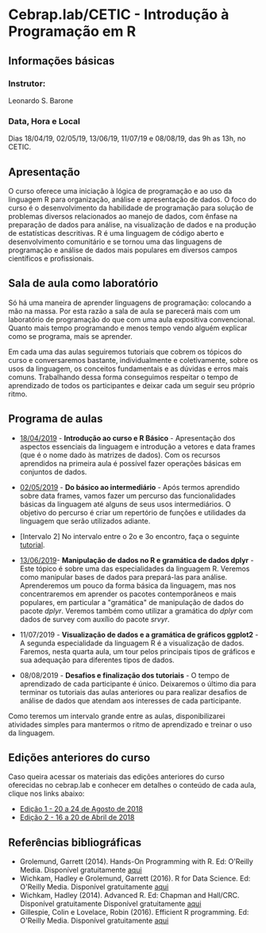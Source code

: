 #  Cebrap.lab/CETIC - Introdução à Programação em R

## Informações básicas

### Instrutor:

Leonardo S. Barone

### Data, Hora e Local

Dias 18/04/19, 02/05/19, 13/06/19, 11/07/19 e 08/08/19, das 9h as 13h, no CETIC.

## Apresentação

O curso oferece uma iniciação à lógica de programação e ao uso da linguagem R para organização, análise e apresentação de dados. O foco do curso é o desenvolvimento da habilidade de programação para solução de problemas diversos relacionados ao manejo de dados, com ênfase na preparação de dados para análise, na visualização de dados e na produção de estatísticas descritivas. R é uma linguagem de código aberto e desenvolvimento comunitário e se tornou uma das linguagens de programação e análise de dados mais populares em diversos campos científicos e profissionais.

## Sala de aula como laboratório

Só há uma maneira de aprender linguagens de programação: colocando a mão na massa. Por esta razão a sala de aula se parecerá mais com um laboratório de programação do que com uma aula expositiva convencional. Quanto mais tempo programando e menos tempo vendo alguém explicar como se programa, mais se aprender.

Em cada uma das aulas seguiremos tutoriais que cobrem os tópicos do curso e conversaremos bastante, individualmente e coletivamente, sobre os usos da linguagem, os conceitos fundamentais e as dúvidas e erros mais comuns. Trabalhando dessa forma conseguimos respeitar o tempo de aprendizado de todos os participantes e deixar cada um seguir seu próprio ritmo.

## Programa de aulas

- [18/04/2019](https://github.com/leobarone/cebrap_lab_cetic_programacao_r/blob/master/roteiros/roteiro20190418.md) - __Introdução ao curso e R Básico__ - Apresentação dos aspectos essenciais da linguagem e introdução a vetores e data frames (que é o nome dado às matrizes de dados). Com os recursos aprendidos na primeira aula é possível fazer operações básicas em conjuntos de dados.

- [02/05/2019](https://github.com/leobarone/cebrap_lab_cetic_programacao_r/blob/master/roteiros/roteiro20190502.md) - __Do básico ao intermediário__ - Após termos aprendido sobre data frames, vamos fazer um percurso das funcionalidades básicas da linguagem até alguns de seus usos intermediários. O objetivo do percurso é criar um repertório de funções e utilidades da linguagem que serão utilizados adiante.

- [Intervalo 2] No intervalo entre o 2o e 3o encontro, faça o seguinte [tutorial](https://github.com/leobarone/cebrap_lab_cetic_programacao_r/blob/master/tutorials/tutorial01_homework.md).

- [13/06/2019](https://github.com/leobarone/cebrap_lab_cetic_programacao_r/blob/master/roteiros/roteiro20190613.md)- __Manipulação de dados no R e gramática de dados dplyr__ - Este tópico é sobre uma das especialidades da linguagem R. Veremos como manipular bases de dados para prepará-las para análise. Aprenderemos um pouco da forma básica da linguagem, mas nos concentraremos em aprender os pacotes contemporâneos e mais populares, em particular a "gramática" de manipulação de dados do pacote _dplyr_. Veremos também como utilizar a gramática do _dplyr_ com dados de survey com auxílio do pacote _srvyr_.

- 11/07/2019 - __Visualização de dados e a gramática de gráficos ggplot2__ - A segunda especialidade da linguagem R é a visualização de dados. Faremos, nesta quarta aula, um tour pelos principais tipos de gráficos e sua adequação para diferentes tipos de dados.

- 08/08/2019 - __Desafios e finalização dos tutoriais__ - O tempo de aprendizado de cada participante é único. Deixaremos o último dia para terminar os tutoriais das aulas anteriores ou para realizar desafios de análise de dados que atendam aos interesses de cada participante.

Como teremos um intervalo grande entre as aulas, disponibilizarei atividades simples para mantermos o ritmo de aprendizado e treinar o uso da linguagem.

## Edições anteriores do curso

Caso queira acessar os materiais das edições anteriores do curso oferecidas no cebrap.lab e conhecer em detalhes o conteúdo de cada aula, clique nos links abaixo:

- [Edição 1 - 20 a 24 de Agosto de 2018](https://github.com/leobarone/cebrap_lab_programacao_r)
- [Edição 2 - 16 a 20 de Abril de 2018](https://github.com/leobarone/cebrap_lab_programacao_r/blob/master/README_20180416.md)

## Referências bibliográficas

- Grolemund, Garrett (2014). Hands-On Programming with R. Ed: O'Reilly Media.  Disponível gratuitamente [aqui](https://rstudio-education.github.io/hopr/)
- Wichkam, Hadley e Grolemund, Garrett (2016). R for Data Science. Ed: O'Reilly Media. Disponível gratuitamente [aqui](http://r4ds.had.co.nz/data-visualisation.html)
- Wichkam, Hadley (2014). Advanced R. Ed: Chapman and Hall/CRC. Disponível gratuitamente Disponível gratuitamente [aqui](http://adv-r.had.co.nz/)
- Gillespie, Colin e Lovelace, Robin (2016). Efficient R programming. Ed: O'Reilly Media. Disponível gratuitamente [aqui](https://csgillespie.github.io/efficientR/)
